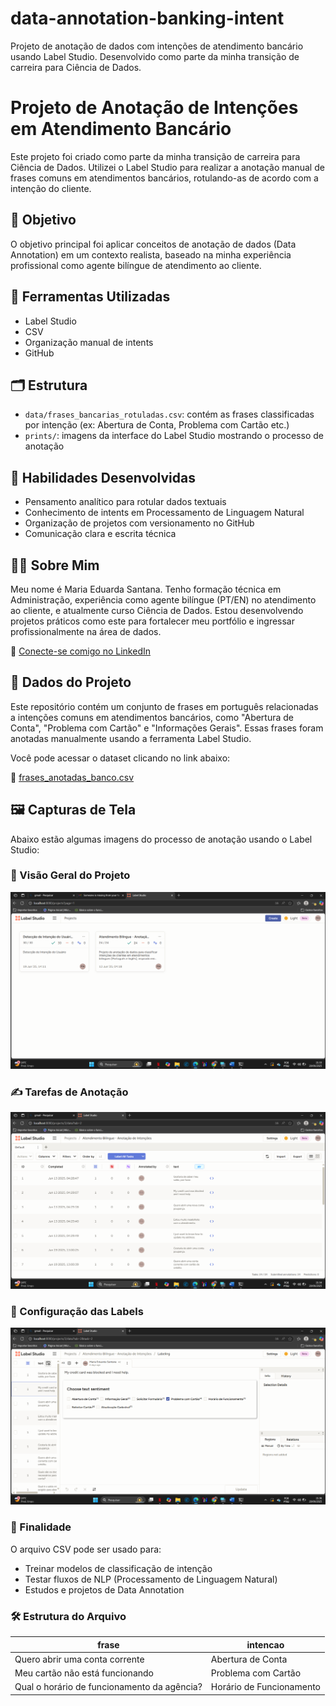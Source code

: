 # data-annotation-banking-intent
Projeto de anotação de dados com intenções de atendimento bancário usando Label Studio. Desenvolvido como parte da minha transição de carreira para Ciência de Dados.

# Projeto de Anotação de Intenções em Atendimento Bancário

Este projeto foi criado como parte da minha transição de carreira para Ciência de Dados. Utilizei o Label Studio para realizar a anotação manual de frases comuns em atendimentos bancários, rotulando-as de acordo com a intenção do cliente.

## 🎯 Objetivo

O objetivo principal foi aplicar conceitos de anotação de dados (Data Annotation) em um contexto realista, baseado na minha experiência profissional como agente bilíngue de atendimento ao cliente.

## 🧰 Ferramentas Utilizadas

- Label Studio
- CSV
- Organização manual de intents
- GitHub

## 🗂️ Estrutura

- `data/frases_bancarias_rotuladas.csv`: contém as frases classificadas por intenção (ex: Abertura de Conta, Problema com Cartão etc.)
- `prints/`: imagens da interface do Label Studio mostrando o processo de anotação

## 🧠 Habilidades Desenvolvidas

- Pensamento analítico para rotular dados textuais
- Conhecimento de intents em Processamento de Linguagem Natural
- Organização de projetos com versionamento no GitHub
- Comunicação clara e escrita técnica

## 👩‍💻 Sobre Mim

Meu nome é Maria Eduarda Santana. Tenho formação técnica em Administração, experiência como agente bilíngue (PT/EN) no atendimento ao cliente, e atualmente curso Ciência de Dados. Estou desenvolvendo projetos práticos como este para fortalecer meu portfólio e ingressar profissionalmente na área de dados.

🔗 [Conecte-se comigo no LinkedIn](https://www.linkedin.com/in/me-santana)

## 📂 Dados do Projeto

Este repositório contém um conjunto de frases em português relacionadas a intenções comuns em atendimentos bancários, como "Abertura de Conta", "Problema com Cartão" e "Informações Gerais". Essas frases foram anotadas manualmente usando a ferramenta Label Studio.

Você pode acessar o dataset clicando no link abaixo:

🔗 [frases_anotadas_banco.csv](./data/frases_anotadas_banco.csv)

## 🖼️ Capturas de Tela

Abaixo estão algumas imagens do processo de anotação usando o Label Studio:

### 📌 Visão Geral do Projeto
![Label Studio - Projeto](./prints/label-studio-projeto.png)

### ✍️ Tarefas de Anotação
![Anotações em andamento](./prints/tela-anotacoes.png)

### 🧩 Configuração das Labels
![Configuração das etiquetas](./prints/configuracao-labels.png)


### 📌 Finalidade
O arquivo CSV pode ser usado para:
- Treinar modelos de classificação de intenção
- Testar fluxos de NLP (Processamento de Linguagem Natural)
- Estudos e projetos de Data Annotation

### 🛠️ Estrutura do Arquivo
| frase                                          | intencao                |
|------------------------------------------------|--------------------------|
| Quero abrir uma conta corrente                | Abertura de Conta       |
| Meu cartão não está funcionando               | Problema com Cartão     |
| Qual o horário de funcionamento da agência?   | Horário de Funcionamento|

